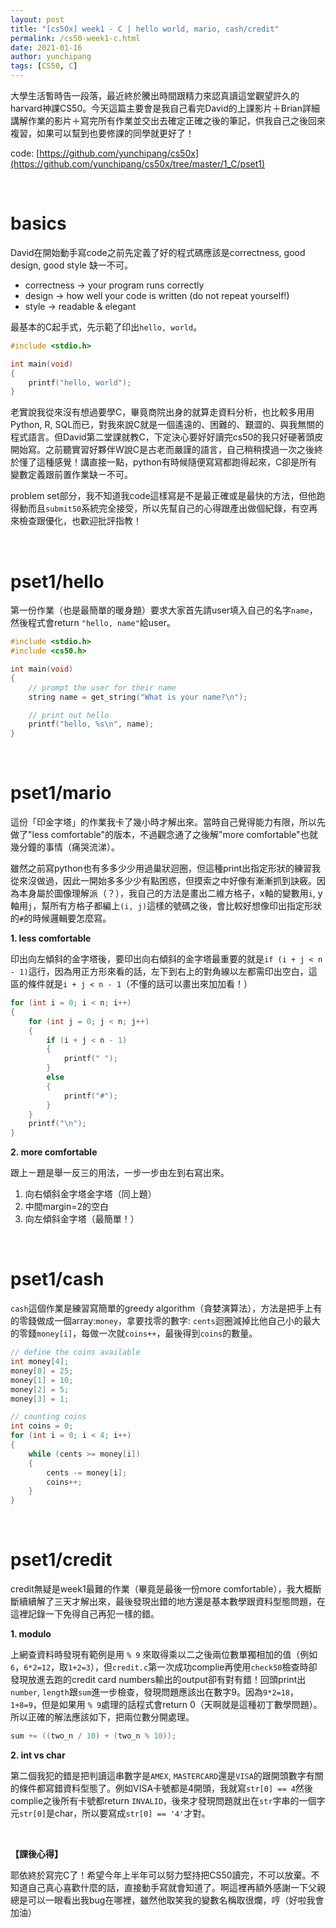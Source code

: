 ```yaml
---
layout: post
title: "[cs50x] week1 - C | hello world, mario, cash/credit"
permalink: /cs50-week1-c.html
date: 2021-01-16
author: yunchipang
tags: [CS50, C]
---
```


大學生活暫時告一段落，最近終於騰出時間跟精力來認真讀這堂觀望許久的harvard神課CS50。今天這篇主要會是我自己看完David的上課影片＋Brian詳細講解作業的影片＋寫完所有作業並交出去確定正確之後的筆記，供我自己之後回來複習，如果可以幫到也要修課的同學就更好了！

code: [https://github.com/yunchipang/cs50x](https://github.com/yunchipang/cs50x/tree/master/1_C/pset1)

<br>

# **basics**

David在開始動手寫code之前先定義了好的程式碼應該是correctness, good design, good style 缺一不可。

- correctness → your program runs correctly
- design → how well your code is written (do not repeat  yourself!)
- style → readable & elegant

最基本的C起手式，先示範了印出`hello, world`。

```c
#include <stdio.h>

int main(void)
{
    printf("hello, world");
}
```

老實說我從來沒有想過要學C，畢竟商院出身的就算走資料分析，也比較多用用Python, R, SQL而已，對我來說C就是一個遙遠的、困難的、艱澀的、與我無關的程式語言。但David第二堂課就教C，下定決心要好好讀完cs50的我只好硬著頭皮開始寫。之前聽實習好夥伴W說C是古老而嚴謹的語言，自己稍稍摸過一次之後終於懂了這種感覺！講直接一點，python有時候隨便寫寫都跑得起來，C卻是所有變數定義跟前置作業缺ㄧ不可。

problem set部分，我不知道我code這樣寫是不是最正確或是最快的方法，但他跑得動而且`submit50`系統完全接受，所以先幫自己的心得跟產出做個紀錄，有空再來檢查跟優化，也歡迎批評指教！

<br>

# **pset1/hello**

第一份作業（也是最簡單的暖身題）要求大家首先請user填入自己的名字`name`，然後程式會return `"hello, name"`給user。

```c
#include <stdio.h>
#include <cs50.h>

int main(void)
{
    // prompt the user for their name
    string name = get_string("What is your name?\n");

    // print out hello
    printf("hello, %s\n", name);
}
```

<br>

# **pset1/mario**

這份「印金字塔」的作業我卡了幾小時才解出來。當時自己覺得能力有限，所以先做了"less comfortable"的版本，不過觀念通了之後解"more comfortable"也就幾分鐘的事情（痛哭流涕）。

雖然之前寫python也有多多少少用過巢狀迴圈，但這種print出指定形狀的練習我從來沒做過，因此一開始多多少少有點困惑，但摸索之中好像有漸漸抓到訣竅。因為本身屬於圖像理解派（？），我自己的方法是畫出二維方格子，x軸的變數用`i`, y軸用`j`，幫所有方格子都編上`(i, j)`這樣的號碼之後，會比較好想像印出指定形狀的`#`的時候邏輯要怎麼寫。

**1. less comfortable**

印出向左傾斜的金字塔後，要印出向右傾斜的金字塔最重要的就是`if (i + j < n - 1)`這行，因為用正方形來看的話，左下到右上的對角線以左都需印出空白，這區的條件就是`i + j < n - 1`（不懂的話可以畫出來加加看！）

```c
for (int i = 0; i < n; i++)
{
    for (int j = 0; j < n; j++)
    {
        if (i + j < n - 1)
        {
            printf(" ");
        }
        else
        {
            printf("#");
        }
    }
    printf("\n");
}
```

**2. more comfortable**

跟上ㄧ題是舉一反三的用法，一步一步由左到右寫出來。

1.  向右傾斜金字塔金字塔（同上題）
2. 中間margin=2的空白
3. 向左傾斜金字塔（最簡單！）

<br>

# **pset1/cash**

`cash`這個作業是練習寫簡單的greedy algorithm（貪婪演算法），方法是把手上有的零錢做成一個array:`money`，拿要找零的數字: `cents`迴圈減掉比他自己小的最大的零錢`money[i]`，每做一次就`coins++`，最後得到`coins`的數量。

```c
// define the coins available
int money[4];
money[0] = 25;
money[1] = 10;
money[2] = 5;
money[3] = 1;

// counting coins
int coins = 0;
for (int i = 0; i < 4; i++)
{
    while (cents >= money[i])
    {
        cents -= money[i];
        coins++;
    }
}
```

<br>

# **pset1/credit**

credit無疑是week1最難的作業（畢竟是最後一份more comfortable），我大概斷斷續續解了三天才解出來，最後發現出錯的地方還是基本數學跟資料型態問題，在這裡記錄一下免得自己再犯一樣的錯。

**1. modulo**

上網查資料時發現有範例是用 `% 9` 來取得乘以二之後兩位數單獨相加的值（例如`6`，`6*2=12`，取`1+2=3`），但`credit.c`第一次成功complie再使用`check50`檢查時卻發現放進去跑的credit card numbers輸出的output卻有對有錯！回頭print出`number`, `length`跟`sum`進一步檢查，發現問題應該出在數字9。因為`9*2=18`，`1+8=9`，但是如果用 `% 9`處理的話程式會return 0（天啊就是這種初丁數學問題）。所以正確的解法應該如下，把兩位數分開處理。

```c
sum += ((two_n / 10) + (two_n % 10));
```
**2. int vs char**

第二個我犯的錯是把判讀這串數字是`AMEX`, `MASTERCARD`還是`VISA`的跟開頭數字有關的條件都寫錯資料型態了。例如VISA卡號都是4開頭，我就寫`str[0] == 4`然後complie之後所有卡號都return `INVALID`，後來才發現問題就出在`str`字串的一個字元`str[0]`是char，所以要寫成`str[0] == '4'`才對。

<br>

**【課後心得】**

耶依終於寫完C了！希望今年上半年可以努力堅持把CS50讀完，不可以放棄。不知道自己真心喜歡什麼的話，直接動手寫就會知道了。啊這裡再額外感謝一下父親總是可以一眼看出我bug在哪裡，雖然他取笑我的變數名稱取很爛，哼（好啦我會加油）

<br>